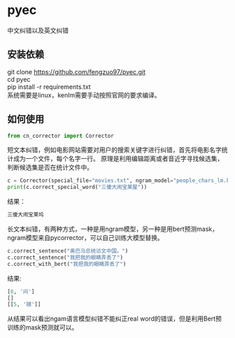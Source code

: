 # pyec
中文纠错以及英文纠错

## 安装依赖
git clone https://github.com/fengzuo97/pyec.git  
cd pyec  
pip install -r requirements.txt  
系统需要是linux，kenlm需要手动按照官网的要求编译。 

## 如何使用
```python
from cn_corrector import Corrector
```
短文本纠错，例如电影网站需要对用户的搜索关键字进行纠错，首先将电影名字统计成为一个文件，每个名字一行。
原理是利用编辑距离或者音近字寻找候选集，判断候选集是否在统计文件中。
```python
c = Corrector(special_file="movies.txt", ngram_model="people_chars_lm.klm")
print(c.correct_special_word("三傻大闹宝莱屋"))
```
结果：
```python
三傻大闹宝莱坞
```
长文本纠错，有两种方式，一种是用ngram模型，另一种是用bert预测mask，ngram模型来自pycorrector，可以自己训练大模型替换。
```python
c.correct_sentence("奥巴马总统访文中国。") 
c.correct_sentence("我把我的眼睛弄丢了")
c.correct_with_bert("我把我的眼睛弄丢了")
```
结果:
```python
[6, '问'] 
[]
[[5, '镜']] 
```
从结果可以看出ngam语言模型纠错不能纠正real word的错误，但是利用Bert预训练的mask预测就可以。




